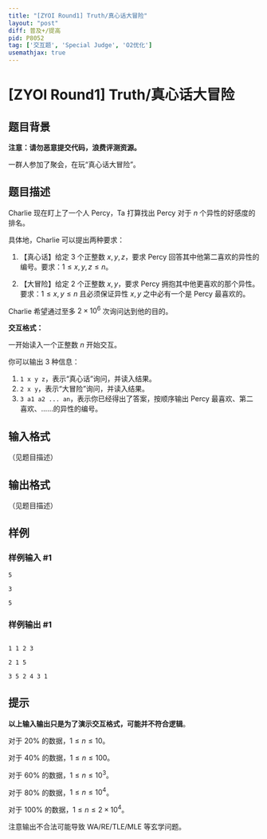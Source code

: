 ```yaml
---
title: "[ZYOI Round1] Truth/真心话大冒险"
layout: "post"
diff: 普及+/提高
pid: P8052
tag: ['交互题', 'Special Judge', 'O2优化']
usemathjax: true
---
```


# [ZYOI Round1] Truth/真心话大冒险
## 题目背景

**注意：请勿恶意提交代码，浪费评测资源。**

一群人参加了聚会，在玩“真心话大冒险”。
## 题目描述

Charlie 现在盯上了一个人 Percy，Ta 打算找出 Percy 对于 $n$ 个异性的好感度的排名。  

具体地，Charlie 可以提出两种要求：  

1. 【真心话】给定 $3$ 个正整数 $x,y,z$，要求 Percy 回答其中他第二喜欢的异性的编号。要求：$1 \leq x,y,z \leq n$。

2. 【大冒险】给定 $2$ 个正整数 $x,y$，要求 Percy 拥抱其中他更喜欢的那个异性。要求：$1 \leq x,y \leq n$ 且必须保证异性 $x,y$ 之中必有一个是 Percy 最喜欢的。  

Charlie 希望通过至多 $2 \times 10^6$ 次询问达到他的目的。

**交互格式：**  

一开始读入一个正整数 $n$ 开始交互。

你可以输出 $3$ 种信息：  

1. `1 x y z`，表示“真心话”询问，并读入结果。
2. `2 x y`，表示“大冒险”询问，并读入结果。
3. `3 a1 a2 ... an`，表示你已经得出了答案，按顺序输出 Percy 最喜欢、第二喜欢、……的异性的编号。

## 输入格式

（见题目描述）
## 输出格式

（见题目描述）
## 样例

### 样例输入 #1
```
5

3

5
```
### 样例输出 #1
```

1 1 2 3

2 1 5

3 5 2 4 3 1
```
## 提示

**以上输入输出只是为了演示交互格式，可能并不符合逻辑**。

对于 $20\%$ 的数据，$1 \leq n \leq 10$。

对于 $40\%$ 的数据，$1 \leq n \leq 100$。 

对于 $60\%$ 的数据，$1 \leq n \leq 10^3$。 

对于 $80\%$ 的数据，$1 \leq n \leq 10^4$。

对于 $100\%$ 的数据，$1 \leq n \leq 2 \times 10^4$。  

注意输出不合法可能导致 WA/RE/TLE/MLE 等玄学问题。
